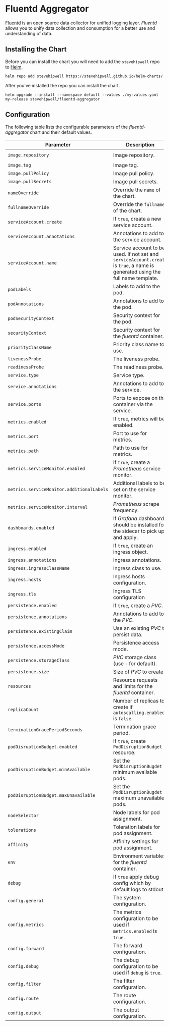 # Fluentd Aggregator

[Fluentd](https://www.fluentd.org/) is an open source data collector for unified logging layer. _Fluentd_ allows you to unify data collection and consumption for a better use and understanding of data.

## Installing the Chart

Before you can install the chart you will need to add the `stevehipwell` repo to [Helm](https://helm.sh/).

```shell
helm repo add stevehipwell https://stevehipwell.github.io/helm-charts/
```

After you've installed the repo you can install the chart.

```shell
helm upgrade --install --namespace default --values ./my-values.yaml my-release stevehipwell/fluentd-aggregator
```

## Configuration

The following table lists the configurable parameters of the _fluentd-aggregator_ chart and their default values.

| Parameter                                 | Description                                                                                                                     | Default                                   |
| ----------------------------------------- | ------------------------------------------------------------------------------------------------------------------------------- | ----------------------------------------- |
| `image.repository`                        | Image repository.                                                                                                               | `ghcr.io/stevehipwell/fluentd-aggregator` |
| `image.tag`                               | Image tag.                                                                                                                      | `.Chart.AppVersion`                       |
| `image.pullPolicy`                        | Image pull policy.                                                                                                              | `IfNotPresent`                            |
| `image.pullSecrets`                       | Image pull secrets.                                                                                                             | `[]`                                      |
| `nameOverride`                            | Override the `name` of the chart.                                                                                               | `nil`                                     |
| `fullnameOverride`                        | Override the `fullname` of the chart.                                                                                           | `nil`                                     |
| `serviceAccount.create`                   | If `true`, create a new service account.                                                                                        | `true`                                    |
| `serviceAccount.annotations`              | Annotations to add to the service account.                                                                                      | `{}`                                      |
| `serviceAccount.name`                     | Service account to be used. If not set and `serviceAccount.create` is `true`, a name is generated using the full name template. | `nil`                                     |
| `podLabels`                               | Labels to add to the pod.                                                                                                       | `{}`                                      |
| `podAnnotations`                          | Annotations to add to the pod.                                                                                                  | `{}`                                      |
| `podSecurityContext`                      | Security context for the pod.                                                                                                   | `{fsGroup: 2000}`                         |
| `securityContext`                         | Security context for the _fluentd_ container.                                                                                   | `{}`                                      |
| `priorityClassName`                       | Priority class name to use.                                                                                                     | `""`                                      |
| `livenessProbe`                           | The liveness probe.                                                                                                             | See _values.yaml_                         |
| `readinessProbe`                          | The readiness probe.                                                                                                            | See _values.yaml_                         |
| `service.type`                            | Service type.                                                                                                                   | `ClusterIP`                               |
| `service.annotations`                     | Annotations to add to the service.                                                                                              | `{}`                                      |
| `service.ports`                           | Ports to expose on the container via the service.                                                                               | See _values.yaml_                         |
| `metrics.enabled`                         | If `true`, metrics will be enabled.                                                                                             | `false`                                   |
| `metrics.port`                            | Port to use for metrics.                                                                                                        | `24231`                                   |
| `metrics.path`                            | Path to use for metrics.                                                                                                        | `/metrics`                                |
| `metrics.serviceMonitor.enabled`          | If `true`, create a _Prometheus_ service monitor.                                                                               | `false`                                   |
| `metrics.serviceMonitor.additionalLabels` | Additional labels to be set on the service monitor.                                                                             | `{}`                                      |
| `metrics.serviceMonitor.interval`         | _Prometheus_ scrape frequency.                                                                                                  | `1m`                                      |
| `dashboards.enabled`                      | If _Grafana_ dashboards should be installed for the sidecar to pick up and apply.                                               | `false`                                   |
| `ingress.enabled`                         | If `true`, create an ingress object.                                                                                            | `false`                                   |
| `ingress.annotations`                     | Ingress annotations.                                                                                                            | `{}`                                      |
| `ingress.ingressClassName`                | Ingress class to use.                                                                                                           | `""`                                      |
| `ingress.hosts`                           | Ingress hosts configuration.                                                                                                    | `[]`                                      |
| `ingress.tls`                             | Ingress TLS configuration                                                                                                       | `[]`                                      |
| `persistence.enabled`                     | If `true`, create a _PVC_.                                                                                                      | `false`                                   |
| `persistence.annotations`                 | Annotations to add to the _PVC_.                                                                                                | `{}`                                      |
| `persistence.existingClaim`               | Use an existing _PVC_ to persist data.                                                                                          | `nil`                                     |
| `persistence.accessMode`                  | Persistence access mode.                                                                                                        | `ReadWriteOnce`                           |
| `persistence.storageClass`                | _PVC_ storage class (use `-` for default).                                                                                      | `standard`                                |
| `persistence.size`                        | Size of _PVC_ to create.                                                                                                        | `8Gi`                                     |
| `resources`                               | Resource requests and limits for the _fluentd_ container.                                                                       | `nil`                                     |
| `replicaCount`                            | Number of replicas to create if `autoscalling.enabled` is `false`.                                                              | `1`                                       |
| `terminationGracePeriodSeconds`           | Termination grace period.                                                                                                       | `nil`                                     |
| `podDisruptionBudget.enabled`             | If `true`, create `PodDisruptionBudget` resource.                                                                               | `{}`                                      |
| `podDisruptionBudget.minAvailable`        | Set the `PodDisruptionBugdet` minimum available pods.                                                                           | `nil`                                     |
| `podDisruptionBudget.maxUnavailable`      | Set the `PodDisruptionBugdet` maximum unavailable pods.                                                                         | `nil`                                     |
| `nodeSelector`                            | Node labels for pod assignment.                                                                                                 | `{}`                                      |
| `tolerations`                             | Toleration labels for pod assignment.                                                                                           | `[]`                                      |
| `affinity`                                | Affinity settings for pod assignment.                                                                                           | `{}`                                      |
| `env`                                     | Environment variables for the _fluentd_ container.                                                                              | `[]`                                      |
| `debug`                                   | If `true` apply debug config which by default logs to stdout.                                                                   | See _values.yaml_                         |
| `config.general`                          | The system configuration.                                                                                                       | See _values.yaml_                         |
| `config.metrics`                          | The metrics configuration to be used if `metrics.enabled` is `true`.                                                            | See _values.yaml_                         |
| `config.forward`                          | The forward configuration.                                                                                                      | See _values.yaml_                         |
| `config.debug`                            | The debug configuration to be used if `debug` is `true`.                                                                        | See _values.yaml_                         |
| `config.filter`                           | The filter configuration.                                                                                                       | See _values.yaml_                         |
| `config.route`                            | The route configuration.                                                                                                        | See _values.yaml_                         |
| `config.output`                           | The output configuration.                                                                                                       | See _values.yaml_                         |
